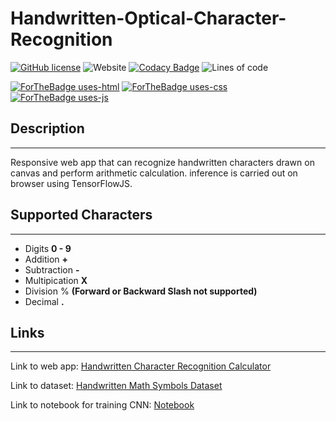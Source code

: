 # Handwritten-Optical-Character-Recognition

[![GitHub license](https://img.shields.io/github/license/Sagyam/Handwritten-Optical-Character-Recognition?style=for-the-badge)](https://github.com/Sagyam/Handwritten-Optical-Character-Recognition)
![Website](https://img.shields.io/website?style=for-the-badge&url=http%3A%2F%2Fsagyamthapa.me%2FHandwritten-Optical-Character-Recognition%2F)
[![Codacy Badge](https://app.codacy.com/project/badge/Grade/628378fb4b5d47dfbb6979a686726690)](https://www.codacy.com/gh/Sagyam/Handwritten-Optical-Character-Recognition/dashboard?utm_source=github.com&utm_medium=referral&utm_content=Sagyam/Handwritten-Optical-Character-Recognition&utm_campaign=Badge_Grade)
![Lines of code](https://img.shields.io/tokei/lines/github/sagyam/Handwritten-Optical-Character-Recognition?style=for-the-badge)

[![ForTheBadge uses-html](http://ForTheBadge.com/images/badges/uses-html.svg)](http://ForTheBadge.com)
[![ForTheBadge uses-css](http://ForTheBadge.com/images/badges/uses-css.svg)](http://ForTheBadge.com)
[![ForTheBadge uses-js](http://ForTheBadge.com/images/badges/uses-js.svg)](http://ForTheBadge.com)

## Description

---

Responsive web app that can recognize handwritten characters drawn on canvas and perform arithmetic calculation. inference is carried out on browser using TensorFlowJS.

## Supported Characters

---

- Digits **0 - 9**
- Addition **+**
- Subtraction **-**
- Multipication **X**
- Division % **(Forward or Backward Slash not supported)**
- Decimal **.**

## Links

---

Link to web app: [Handwritten Character Recognition Calculator](http://sagyamthapa.me/Handwritten-Optical-Character-Recognition/)

Link to dataset: [Handwritten Math Symbols Dataset](https://www.kaggle.com/sagyamthapa/handwritten-math-symbols)

Link to notebook for training CNN: [Notebook](https://www.kaggle.com/sagyamthapa/starter-notebook)
